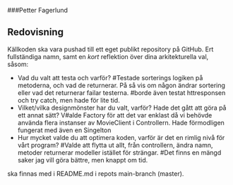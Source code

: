 ###Petter Fagerlund

## Redovisning
Källkoden ska vara pushad till ett eget publikt repository på GitHub. Ert fullständiga namn, samt en *kort* reflektion över dina arkitekturella val, såsom:

- Vad du valt att testa och varför?
  #Testade sorterings logiken på metoderna, och vad de returnerar. På så vis om någon ändrar sortering eller vad det returnerar failar testerna. 
  #borde även testat httresponsen och try catch, men hade för lite tid. 
- Vilket/vilka designmönster har du valt, varför? Hade det gått att göra på ett annat sätt?
  V#alde Factory för att det var enklast då vi behövde använda flera instanser av MovieClient i Controllern. Hade förmodligen fungerat med även en Singelton 
- Hur mycket valde du att optimera koden, varför är det en rimlig nivå för vårt program?
  #Valde att flytta ut allt, från controllern, ändra namn, metoder returnerar modeller istället för strängar. 
  #Det finns en mängd saker jag vill göra bättre, men knappt om tid. 

ska finnas med i README.md i repots main-branch (master).

